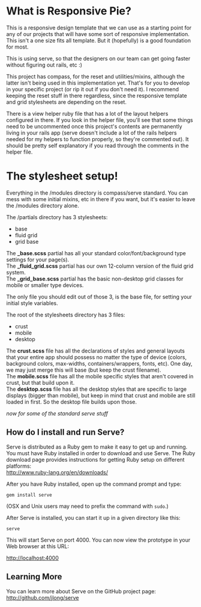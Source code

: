 What is Responsive Pie?
=============

This is a responsive design template that we can use as a starting point for any of our projects that will have some sort of responsive implementation. This isn't a one size fits all template. But it (hopefully) is a good foundation for most.

This is using serve, so that the designers on our team can get going faster without figuring out rails, etc :)  

This project has compass, for the reset and utilities/mixins, although the latter isn't being used in this implementation yet. That's for you to develop in your specific project (or rip it out if you don't need it). I recommend keeping the reset stuff in there regardless, since the responsive template and grid stylesheets are depending on the reset.  

There is a view helper ruby file that has a lot of the layout helpers configured in there. If you look in the helper file,
you'll see that some things need to be uncommented once this project's contents are permanently living in your rails app (serve doesn't include a lot of the 
rails helpers needed for my helpers to function properly, so they're commented out). It should be pretty self explanatory if you read through the comments in the helper file.  


The stylesheet setup!
=============

Everything in the /modules directory is compass/serve standard. You can mess with some initial mixins, etc in there if you want, but it's easier to leave the /modules directory alone.  

The /partials directory has 3 stylesheets:  
* base
* fluid grid
* grid base  

The **_base.scss** partial has all your standard color/font/background type settings for your page(s).  
The **_fluid_grid.scss** partial has our own 12-column version of the fluid grid system.  
The **_grid_base.scss** partial has the basic non-desktop grid classes for mobile or smaller type devices.  

The only file you should edit out of those 3, is the base file, for setting your initial style variables.  

The root of the stylesheets directory has 3 files:  
* crust
* mobile
* desktop  

The **crust.scss** file has all the declarations of styles and general layouts that your entire app should possess
no matter the type of device (colors, background colors, max-widths, containers/wrappers, fonts, etc). 
One day, we may just merge this will base (but keep the crust filename).  
The **mobile.scss** file has all the mobile specific styles that aren't covered in crust, but that build upon it.  
The **desktop.scss** file has all the desktop styles that are specific to large displays (bigger than mobile), 
but keep in mind that crust and mobile are still loaded in first. So the desktop file builds upon those.


_now for some of the standard serve stuff_  


How do I install and run Serve?
-------------------------------

Serve is distributed as a Ruby gem to make it easy to get up and running. You
must have Ruby installed in order to download and use Serve. The Ruby download
page provides instructions for getting Ruby setup on different platforms:  
<http://www.ruby-lang.org/en/downloads/>

After you have Ruby installed, open up the command prompt and type:

    gem install serve

(OSX and Unix users may need to prefix the command with `sudo`.)

After Serve is installed, you can start it up in a given directory like this:

    serve

This will start Serve on port 4000. You can now view the prototype in your
Web browser at this URL:

<http://localhost:4000>


Learning More
-------------

You can learn more about Serve on the GitHub project page:  
<http://github.com/jlong/serve>